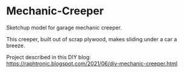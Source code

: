 # Mechanic-Creeper

Sketchup model for garage mechanic creeper.

This creeper, built out of scrap plywood, makes sliding under a car a breeze.

Project described in this DIY blog: https://raphtronic.blogspot.com/2021/06/diy-mechanic-creeper.html

